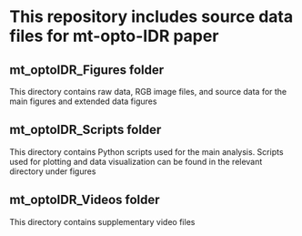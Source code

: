 # This repository includes source data files for mt-opto-IDR paper

## mt_optoIDR_Figures folder
This directory contains raw data, RGB image files, and source data for the main figures and extended data figures

## mt_optoIDR_Scripts folder
This directory contains Python scripts used for the main analysis. Scripts used for plotting and data visualization can be found in the relevant directory under figures 

## mt_optoIDR_Videos folder
This directory contains supplementary video files


